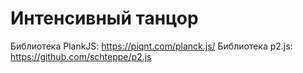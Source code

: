# Интенсивный танцор

Библиотека PlankJS: https://piqnt.com/planck.js/
Библиотека p2.js: https://github.com/schteppe/p2.js
